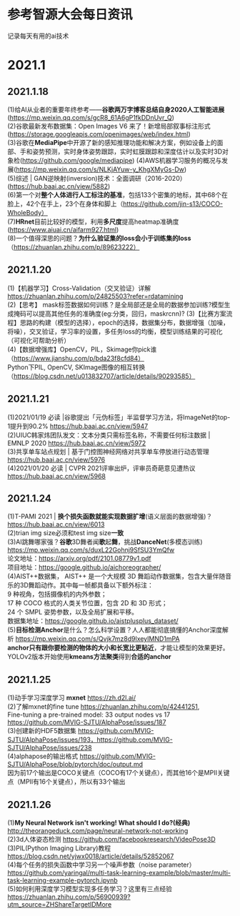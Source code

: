 # 参考智源大会每日资讯
记录每天有用的ai技术
# 2021.1
## 2021.1.18
(1)给AI从业者的重要年终参考——**谷歌两万字博客总结自身2020人工智能进展**(https://mp.weixin.qq.com/s/gcR8_61A6gP1fkDDnUvr_Q)  
(2)谷歌最新发布数据集：Open Images V6 来了！新增局部叙事标注形式(https://storage.googleapis.com/openimages/web/index.html)  
(3)谷歌在**MediaPipe**中开源了新的感知推理功能和解决方案，例如设备上的面部、手和姿势预测，实时身体姿势跟踪，实时虹膜跟踪和深度估计以及实时3D对象检(https://github.com/google/mediapipe)     (4)AWS机器学习服务的概况与发展(https://mp.weixin.qq.com/s/NLKjAYuw-y_KhgXMyGs-Dw)    
(5)综述 | GAN逆映射(inversion)技术：全面调研（2016-2020） (https://hub.baai.ac.cn/view/5882)    
(6)第一个对**整个人体进行人工标注的基准**，包括133个密集的地标，其中68个在脸上，42个在手上，23个在身体和脚上（https://github.com/jin-s13/COCO-WholeBody）    
(7)**HRnet**目前比较好的模型，利用**多尺度**提高heatmap准确度(https://www.aiuai.cn/aifarm927.html)  
(8)一个值得深思的问题？**为什么验证集的loss会小于训练集的loss**（https://zhuanlan.zhihu.com/p/89623222）  
## 2021.1.20
(1)【机器学习】Cross-Validation（交叉验证）详解 https://zhuanlan.zhihu.com/p/24825503?refer=rdatamining  
(2)【思考】 mask标签数据如何训练？是全局部还是全局的数据参加训练?模型生成掩码可以提高其他任务的准确度(eg:分类，回归，maskrcnn)?
(3)【比赛方案流程】思路的构建（模型的选择），epoch的选择，数据集分布，数据增强（加噪，将噪），交叉验证，学习率的设置，多任务loss的均衡，模型训练结果的可视化（可视化可帮助分析）  
(4)【数据增强库】OpenCV，PIL，Skimage你pick谁（https://www.jianshu.com/p/bda23f8cfd84）  
Python下PIL, OpenCV, SKImage图像的相互转换（https://blog.csdn.net/u013832707/article/details/90293585）
## 2021.1.21
(1)2021/01/19 必读 |谷歌提出「元伪标签」半监督学习方法，将ImageNet的top-1提升到90.2% https://hub.baai.ac.cn/view/5947  
(2)UIUC韩家炜团队发文：文本分类只需标签名称，不需要任何标注数据 | EMNLP 2020 https://hub.baai.ac.cn/view/5972  
(3)共享单车站点规划 | 基于门控图神经网络对共享单车停放进行动态管理 https://hub.baai.ac.cn/view/5976  
(4)2021/01/20 必读 | CVPR 2021评审出炉，评审员奇葩意见遭热议 https://hub.baai.ac.cn/view/5968  
## 2021.1.24
(1)T-PAMI 2021 | **换个损失函数就能实现数据扩增**(语义层面的数据增强)？https://hub.baai.ac.cn/view/6013  
(2)trian img size必须和test img size**一致**  
(3)AI跳舞哪家强？**谷歌**3D舞者闻**歌**起**舞**，挑战**DanceNet**(多模态训练) https://mp.weixin.qq.com/s/duxL22Gohnj9SfSU3YmQfw  
论文地址：https://arxiv.org/pdf/2101.08779v1.pdf  
项目地址：https://google.github.io/aichoreographer/  
(4)AIST++数据集， AIST++ 是一个大规模 3D 舞蹈动作数据集，包含大量伴随音乐的3D舞蹈动作。其中每一帧都具备以下额外标注：  
9 种视角，包括摄像机的内外参数；  
17 种 COCO 格式的人类关节位置，包含 2D 和 3D 形式；  
24 个 SMPL 姿势参数，以及全局扩展和平移。  
数据集地址：https://google.github.io/aistplusplus_dataset/  
(5)**目标检测Anchor**是什么？怎么科学设置？人人都能彻底搞懂的Anchor深度解析 https://mp.weixin.qq.com/s/Qvjk7mz8d9lxeyIMND1mPA  
**anchor只有跟你要检测的物体的大小和长宽比更贴近**，才能让模型的效果更好。YOLOv2版本开始使用**kmeans方法聚类**得到**合适的anchor**  
## 2021.1.25
(1)动手学习深度学习 **mxnet** https://zh.d2l.ai/  
(2)了解mxnet的fine tune https://zhuanlan.zhihu.com/p/42441251,  
Fine-tuning a pre-trained model: 33 output nodes vs 17 https://github.com/MVIG-SJTU/AlphaPose/issues/187  
(3)创建新的HDF5数据集 https://github.com/MVIG-SJTU/AlphaPose/issues/193，https://github.com/MVIG-SJTU/AlphaPose/issues/238  
(4)alphapose的输出格式 https://github.com/MVIG-SJTU/AlphaPose/blob/pytorch/doc/output.md  
因为前17个输出是COCO关键点（COCO有17个关键点），而其他16个是MPII关键点（MPII有16个关键点），所以有33个输出  
## 2021.1.26
(1)**My Neural Network isn't working! What should I do?(经典)** http://theorangeduck.com/page/neural-network-not-working  
(2)3d人体姿态检测 https://github.com/facebookresearch/VideoPose3D  
(3)PIL(Python Imaging Library)教程 https://blog.csdn.net/yjwx0018/article/details/52852067  
(4)每个任务的损失函数中学习另一个噪声参数（noise parameter） https://github.com/yaringal/multi-task-learning-example/blob/master/multi-task-learning-example-pytorch.ipynb  
(5)如何利用深度学习模型实现多任务学习？这里有三点经验  https://zhuanlan.zhihu.com/p/56900939?utm_source=ZHShareTargetIDMore  


